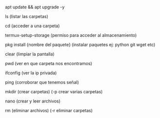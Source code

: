 apt update && apt upgrade -y

ls  (listar las carpetas) 

cd  (acceder a una carpeta)

termux-setup-storage  (permiso para acceder al almacenamiento)

pkg install {nombre del paquete}  (instalar paquetes ej: python git wget etc)

clear  (limpiar la pantalla)

pwd  (ver en que carpeta nos encontramos)

ifconfig (ver la ip privada)

ping (corroborar que tenemos señal)

mkdir (crear carpetas) (-p crear varias carpetas)

nano (crear y leer archivos)

rm (eliminar archivos) (-r eliminar carpetas)
